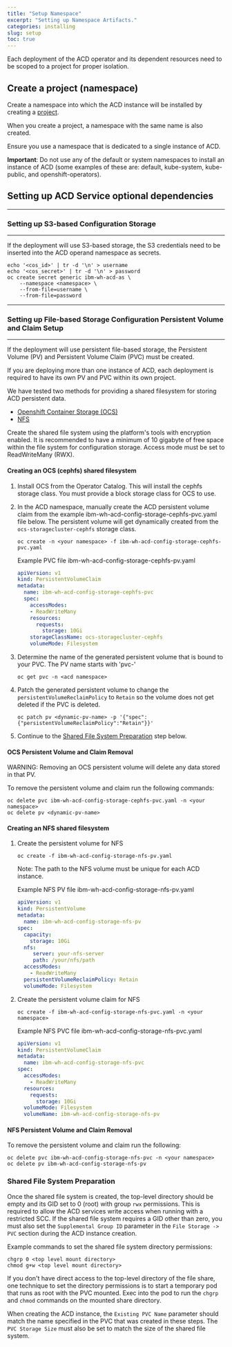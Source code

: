 ```yaml
---
title: "Setup Namespace"
excerpt: "Setting up Namespace Artifacts."
categories: installing
slug: setup
toc: true
---
```


Each deployment of the ACD operator and its dependent resources need to be scoped to a project for proper isolation.

## Create a project (namespace)

Create a namespace into which the ACD instance will be installed by creating a [project](https://docs.openshift.com/container-platform/4.7/applications/projects/working-with-projects.html).

When you create a project, a namespace with the same name is also created.

Ensure you use a namespace that is dedicated to a single instance of ACD.

**Important**: Do not use any of the default or system namespaces to install an instance of ACD (some examples of these are: default, kube-system, kube-public, and openshift-operators).

## Setting up ACD Service optional dependencies

***

### Setting up S3-based Configuration Storage

***

If the deployment will use S3-based storage, the S3 credentials need to be inserted into the ACD operand namespace as secrets.

```
echo '<cos_id>' | tr -d '\n' > username
echo '<cos_secret>' | tr -d '\n' > password
oc create secret generic ibm-wh-acd-as \
    --namespace <namespace> \
    --from-file=username \
    --from-file=password
```

***

### Setting up File-based Storage Configuration Persistent Volume and Claim Setup

***

If the deployment will use persistent file-based storage, the Persistent Volume (PV) and Persistent Volume Claim (PVC) must be created.

If you are deploying more than one instance of ACD, each deployment is required to have its own PV and PVC within its own project.  

We have tested two methods for providing a shared filesystem for storing ACD persistent data.

- [Openshift Container Storage (OCS)](#create-ocs)
- [NFS](#create-nfs)

Create the shared file system using the platform's tools with encryption enabled. It is recommended to have a minimum of 10 gigabyte of free space within the file system for configuration storage. Access mode must be set to ReadWriteMany (RWX).

<a name="create-ocs"></a>

#### Creating an OCS (cephfs) shared filesystem

1. Install OCS from the Operator Catalog.  This will install the cephfs storage class.  You must provide a block storage class for OCS to use.

1. In the ACD namespace, manually create the ACD persistent volume claim from the example ibm-wh-acd-config-storage-cephfs-pvc.yaml file below.  The persistent volume will get dynamically created from the `ocs-storagecluster-cephfs` storage class.

    ```
    oc create -n <your namespace> -f ibm-wh-acd-config-storage-cephfs-pvc.yaml
    ```

    Example PVC file ibm-wh-acd-config-storage-cephfs-pv.yaml

    ```yaml ibm-wh-acd-config-storage-cephfs-pvc.yaml
    apiVersion: v1
    kind: PersistentVolumeClaim
    metadata:
      name: ibm-wh-acd-config-storage-cephfs-pvc
      spec:
        accessModes:
        - ReadWriteMany
        resources:
          requests:
            storage: 10Gi
        storageClassName: ocs-storagecluster-cephfs
        volumeMode: Filesystem
      ```

1. Determine the name of the generated persistent volume that is bound to your PVC.  The PV name starts with 'pvc-'

      ```
      oc get pvc -n <acd namespace>
      ```

1. Patch the generated persistent volume to change the `persistentVolumeReclaimPolicy` to `Retain` so the volume does not get deleted if the PVC is deleted.

      ```
      oc patch pv <dynamic-pv-name> -p '{"spec":{"persistentVolumeReclaimPolicy":"Retain"}}'
      ```

1. Continue to the [Shared File System Preparation](#shared-prep) step below.

#### OCS Persistent Volume and Claim Removal

WARNING: Removing an OCS persistent volume will delete any data stored in that PV.

To remove the persistent volume and claim run the following commands:

```
oc delete pvc ibm-wh-acd-config-storage-cephfs-pvc.yaml -n <your namespace>
oc delete pv <dynamic-pv-name>
```

<a name="create-nfs"></a>

#### Creating an NFS shared filesystem

1. Create the persistent volume for NFS

    ```
    oc create -f ibm-wh-acd-config-storage-nfs-pv.yaml
    ```

    Note: The path to the NFS volume must be unique for each ACD instance.

    Example NFS PV file ibm-wh-acd-config-storage-nfs-pv.yaml

    ```yaml ibm-wh-acd-config-storage-nfs-pv.yaml
    apiVersion: v1
    kind: PersistentVolume
    metadata:
      name: ibm-wh-acd-config-storage-nfs-pv
    spec:
      capacity:
        storage: 10Gi
      nfs:
         server: your-nfs-server
         path: /your/nfs/path
      accessModes:
        - ReadWriteMany
      persistentVolumeReclaimPolicy: Retain
      volumeMode: Filesystem
    ```

1. Create the persistent volume claim for NFS
 
    ```
    oc create -f ibm-wh-acd-config-storage-nfs-pvc.yaml -n <your namespace>
    ```

    Example NFS PVC file ibm-wh-acd-config-storage-nfs-pvc.yaml

    ```yaml ibm-wh-acd-config-storage-nfs-pvc.yaml
    apiVersion: v1
    kind: PersistentVolumeClaim
    metadata:
      name: ibm-wh-acd-config-storage-nfs-pvc
    spec:
      accessModes:
        - ReadWriteMany
      resources:
        requests:
          storage: 10Gi
      volumeMode: Filesystem
      volumeName: ibm-wh-acd-config-storage-nfs-pv
    ```

#### NFS Persistent Volume and Claim Removal

To remove the persistent volume and claim run the following:

```
oc delete pvc ibm-wh-acd-config-storage-nfs-pvc -n <your namespace>
oc delete pv ibm-wh-acd-config-storage-nfs-pv
```

<a name="shared-prep"></a>

### Shared File System Preparation

Once the shared file system is created, the top-level directory should be empty and its GID set to 0 (root) with group `rwx` permissions.  This is required to allow the ACD services write access when running with a restricted SCC.  If the shared file system requires a GID other than zero, you must also set the `Supplemental Group ID` parameter in the `File Storage -> PVC` section during the ACD instance creation.  

Example commands to set the shared file system directory permissions:

```
chgrp 0 <top level mount directory>
chmod g+w <top level mount directory>
```

If you don't have direct access to the top-level directory of the file share, one technique to set the directory permissions is to start a temporary pod that runs as root with the PVC mounted.  Exec into the pod to run the `chgrp` and `chmod` commands on the mounted share directory.

When creating the ACD instance, the `Existing PVC Name` parameter should match the name specified in the PVC that was created in these steps.  The `PVC Storage Size` must also be set to match the size of the shared file system.
